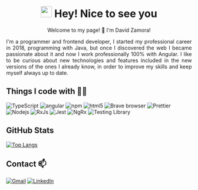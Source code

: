 <!--
**DavidZam/davidzam** is a ✨ _special_ ✨ repository because its `README.md` (this file) appears on your GitHub profile.

Here are some ideas to get you started:

- 🔭 I’m currently working on ...
- 🌱 I’m currently learning ...
- 👯 I’m looking to collaborate on ...
- 🤔 I’m looking for help with ...
- 💬 Ask me about ...
- 📫 How to reach me: ...
- 😄 Pronouns: ...
- ⚡ Fun fact: ...
-->

<h1 align="center"><img src="https://emojis.slackmojis.com/emojis/images/1531849430/4246/blob-sunglasses.gif?1531849430" width="30"/> Hey! Nice to see you</h1>

<p align="center"> Welcome to my page! 👋 I'm David Zamora!</p>

<p align="justify">I'm a programmer and frontend developer, I started my professional career in 2018, programming with Java, but once I discovered the web I became passionate about it and now I work professionally 100% with Angular. I like to be curious about new technologies and features included in the new versions of the ones I already know, in order to improve my skills and keep myself always up to date.</p>

## Things I code with 🧑‍💻

<p>
  <!-- <img alt="React" src="https://img.shields.io/badge/-React-45b8d8?style=flat-square&logo=react&logoColor=white" /> -->
  <!--  <img alt="redux" src="https://img.shields.io/badge/-Redux-764ABC?style=flat-square&logo=redux&logoColor=white" />
  <img alt="Sass" src="https://img.shields.io/badge/-Sass-CC6699?style=flat-square&logo=sass&logoColor=white" />
  <img alt="Styled Components" src="https://img.shields.io/badge/-Styled_Components-db7092?style=flat-square&logo=styled-components&logoColor=white" />
  <img alt="git" src="https://img.shields.io/badge/-Git-F05032?style=flat-square&logo=git&logoColor=white" />  -->
  <img alt="TypeScript" src="https://img.shields.io/badge/-TypeScript-007ACC?style=flat-square&logo=typescript&logoColor=white" />
  <img alt="angular" src="https://img.shields.io/badge/-Angular-DD0031?style=flat-square&logo=angular&logoColor=white" />
  <img alt="npm" src="https://img.shields.io/badge/-NPM-CB3837?style=flat-square&logo=npm&logoColor=white" />
  <img alt="html5" src="https://img.shields.io/badge/-HTML5-E34F26?style=flat-square&logo=html5&logoColor=white" />
  <img alt="Brave browser" src="https://img.shields.io/badge/-Brave_Browser-FB542B?style=flat-square&logo=brave&logoColor=white" />
  <img alt="Prettier" src="https://img.shields.io/badge/-Prettier-F7B93E?style=flat-square&logo=prettier&logoColor=white" /> 
  <img alt="Nodejs" src="https://img.shields.io/badge/-Nodejs-43853d?style=flat-square&logo=Node.js&logoColor=white" />
  <img alt="RxJs" src="https://img.shields.io/badge/-RxJs-B7178C?style=flat-square&logo=reactiveX&logoColor=white" />
  <img alt="Jest" src="https://img.shields.io/badge/-Jest-CB3837?style=flat-square&logo=Jest&logoColor=white" />
  <img alt="NgRx" src="https://img.shields.io/badge/-NgRx-BA2BD2?style=flat-square&logo=ngrx&logoColor=white" />
  <img alt="Testing Library" src="https://img.shields.io/badge/-Testing_Library-E33332?style=flat-square&logo=testinglibrary&logoColor=white" />
</p>

<!--## Main repositories
 [![Readme Card](https://github-readme-stats.vercel.app/api/pin/?username=aloarte&repo=Skintker&theme=nord)](https://github.com/aloarte/Skintker) -->

## GitHub Stats 

[![Top Langs](https://github-readme-stats.vercel.app/api/top-langs/?username=davidzam&theme=nord&layout=compact&exclude_repo=EDBReports,EmergApp)](https://github.com/anuraghazra/github-readme-stats)
<!-- [![GitHub Streak](https://github-readme-streak-stats.herokuapp.com?user=davidzam&theme=nord&border_radius=4.9&date_format=j%20M%5B%20Y%5D)](https://git.io/streak-stats) -->

## Contact 📫

[![Gmail](https://img.shields.io/badge/Gmail-D14836?style=for-the-badge&logo=gmail&logoColor=white)](mailto:davidzamorarey@gmail.com)
[![LinkedIn](https://img.shields.io/badge/LinkedIn-0077B5?style=for-the-badge&logo=linkedin&logoColor=white)](https://www.linkedin.com/in/davidzamorarey)
